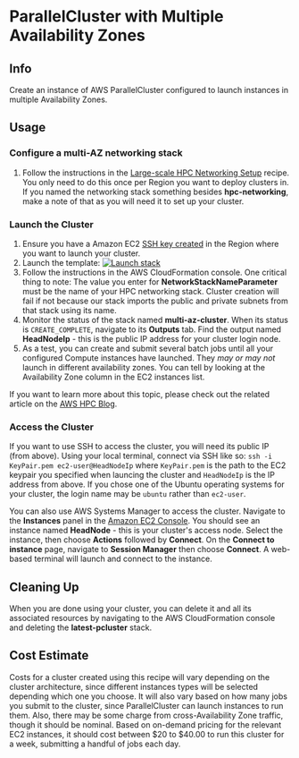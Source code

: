 # ParallelCluster with Multiple Availability Zones

## Info

Create an instance of AWS ParallelCluster configured to launch instances in multiple Availability Zones. 

## Usage

### Configure a multi-AZ networking stack

1. Follow the instructions in the [Large-scale HPC Networking Setup](../../net/hpc_large_scale/README.md) recipe. You only need to do this once per Region you want to deploy clusters in. If you named the networking stack something besides **hpc-networking**, make a note of that as you will need it to set up your cluster. 

### Launch the Cluster

1. Ensure you have a Amazon EC2 [SSH key created](https://docs.aws.amazon.com/AWSEC2/latest/UserGuide/create-key-pairs.html#having-ec2-create-your-key-pair) in the Region where you want to launch your cluster.
2. Launch the template: [![Launch stack](https://raw.githubusercontent.com/buildkite/cloudformation-launch-stack-button-svg/master/launch-stack.svg)](https://us-east-2.console.aws.amazon.com/cloudformation/home?region=us-east-2#/stacks/create/review?stackName=multi-az-cluster&templateURL=https://cfn3-dev-mwvaughn.s3.us-east-2.amazonaws.com/main/recipes/pcluster/multi_az/assets/launch.yaml)
3. Follow the instructions in the AWS CloudFormation console. One critical thing to note: The value you enter for **NetworkStackNameParameter** must be the name of your HPC networking stack. Cluster creation will fail if not because our stack imports the public and private subnets from that stack using its name. 
4. Monitor the status of the stack named **multi-az-cluster**. When its status is `CREATE_COMPLETE`, navigate to its **Outputs** tab. Find the output named **HeadNodeIp** - this is the public IP address for your cluster login node.
5. As a test, you can create and submit several batch jobs until all your configured Compute instances have launched. They *may or may not* launch in different availability zones. You can tell by looking at the Availability Zone column in the EC2 instances list. 

If you want to learn more about this topic, please check out the related article on the [AWS HPC Blog](https://aws.amazon.com/blogs/hpc/multiple-availability-zones-now-supported-in-aws-parallelcluster-3-4/).

### Access the Cluster

If you want to use SSH to access the cluster, you will need its public IP (from above). Using your local terminal, connect via SSH like so: `ssh -i KeyPair.pem ec2-user@HeadNodeIp` where `KeyPair.pem` is the path to the EC2 keypair you specified when launcing the cluster and `HeadNodeIp` is the IP address from above. If you chose one of the Ubuntu operating systems for your cluster, the login name may be `ubuntu` rather than `ec2-user`.

You can also use AWS Systems Manager to access the cluster. Navigate to the **Instances** panel in the [Amazon EC2 Console](https://console.aws.amazon.com/ec2/home?region=us-east-2#Instances). You should see an instance named **HeadNode** - this is your cluster's access node. Select the instance, then choose **Actions** followed by **Connect**. On the **Connect to instance** page, navigate to **Session Manager** then choose **Connect**. A web-based terminal will launch and connect to the instance. 

## Cleaning Up

When you are done using your cluster, you can delete it and all its associated resources by navigating to the AWS CloudFormation console and deleting the **latest-pcluster** stack. 

## Cost Estimate

Costs for a cluster created using this recipe will vary depending on the cluster architecture, since different instances types will be selected depending which one you choose. It will also vary based on how many jobs you submit to the cluster, since ParallelCluster can launch instances to run them. Also, there may be some charge from cross-Availability Zone traffic, though it should be nominal. Based on on-demand pricing for the relevant EC2 instances, it should cost between $20 to $40.00 to run this cluster for a week, submitting a handful of jobs each day. 
